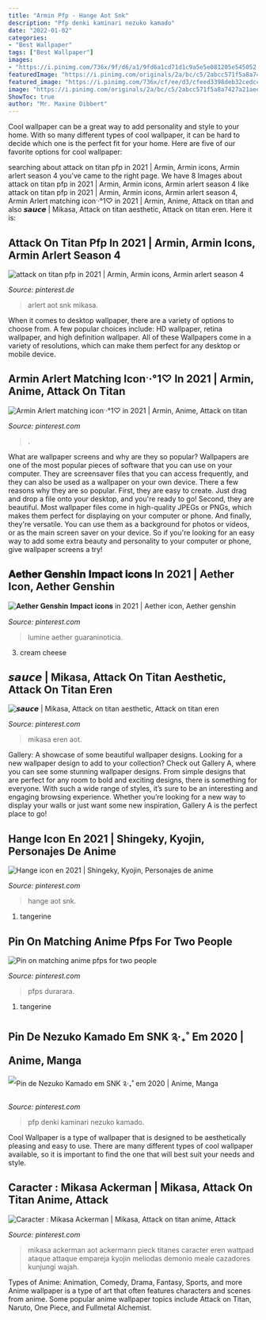 ```yaml
---
title: "Armin Pfp - Hange Aot Snk"
description: "Pfp denki kaminari nezuko kamado"
date: "2022-01-02"
categories:
- "Best Wallpaper"
tags: ["Best Wallpaper"]
images:
- "https://i.pinimg.com/736x/9f/d6/a1/9fd6a1cd71d1c9a5e5e081205e545052.jpg"
featuredImage: "https://i.pinimg.com/originals/2a/bc/c5/2abcc571f5a8a7427a21aee0a07bf138.jpg"
featured_image: "https://i.pinimg.com/736x/cf/ee/d3/cfeed3398deb32cedcc73491978503be.jpg"
image: "https://i.pinimg.com/originals/2a/bc/c5/2abcc571f5a8a7427a21aee0a07bf138.jpg"
ShowToc: true
author: "Mr. Maxine Dibbert"
---
```



Cool wallpaper can be a great way to add personality and style to your home. With so many different types of cool wallpaper, it can be hard to decide which one is the perfect fit for your home. Here are five of our favorite options for cool wallpaper: 

	

		
searching about attack on titan pfp in 2021 | Armin, Armin icons, Armin arlert season 4 you've came to the right page. We have 8 Images about attack on titan pfp in 2021 | Armin, Armin icons, Armin arlert season 4 like attack on titan pfp in 2021 | Armin, Armin icons, Armin arlert season 4, Armin Arlert matching iconˑ‧°1♡ in 2021 | Armin, Anime, Attack on titan and also 𝙨𝙖𝙪𝙘𝙚 | Mikasa, Attack on titan aesthetic, Attack on titan eren. Here it is:
		
    
## Attack On Titan Pfp In 2021 | Armin, Armin Icons, Armin Arlert Season 4

<img loading=lazy src="https://i.pinimg.com/originals/73/f5/1b/73f51b677bef4e2327338e58a47b3b5e.jpg" onerror="this.onerror=null;this.src='https://tse2.mm.bing.net/th?id=OIP.A8snPr-Q04_mAGhLcOMAoQHaHC&amp;pid=15.1';" alt="attack on titan pfp in 2021 | Armin, Armin icons, Armin arlert season 4">

_Source: pinterest.de_

>arlert aot snk mikasa. 

	

When it comes to desktop wallpaper, there are a variety of options to choose from. A few popular choices include: HD wallpaper, retina wallpaper, and high definition wallpaper. All of these Wallpapers come in a variety of resolutions, which can make them perfect for any desktop or mobile device. 

    
## Armin Arlert Matching Iconˑ‧°1♡ In 2021 | Armin, Anime, Attack On Titan

<img loading=lazy src="https://i.pinimg.com/736x/f6/d1/f9/f6d1f92ed5d957ff2744d81beb080791.jpg" onerror="this.onerror=null;this.src='https://tse4.mm.bing.net/th?id=OIP.OpcHlQIyZbJ9kx2rfhtcAgHaHa&amp;pid=15.1';" alt="Armin Arlert matching iconˑ‧°1♡ in 2021 | Armin, Anime, Attack on titan">

_Source: pinterest.com_

>. 

	

What are wallpaper screens and why are they so popular?
Wallpapers are one of the most popular pieces of software that you can use on your computer. They are screensaver files that you can access frequently, and they can also be used as a wallpaper on your own device. There a few reasons why they are so popular. First, they are easy to create. Just drag and drop a file onto your desktop, and you're ready to go! Second, they are beautiful. Most wallpaper files come in high-quality JPEGs or PNGs, which makes them perfect for displaying on your computer or phone. And finally, they're versatile. You can use them as a background for photos or videos, or as the main screen saver on your device. So if you're looking for an easy way to add some extra beauty and personality to your computer or phone, give wallpaper screens a try!

    
## 𝐀𝐞𝐭𝐡𝐞𝐫 𝐆𝐞𝐧𝐬𝐡𝐢𝐧 𝐈𝐦𝐩𝐚𝐜𝐭 𝐢𝐜𝐨𝐧𝐬 In 2021 | Aether Icon, Aether Genshin

<img loading=lazy src="https://i.pinimg.com/736x/9f/d6/a1/9fd6a1cd71d1c9a5e5e081205e545052.jpg" onerror="this.onerror=null;this.src='https://tse4.mm.bing.net/th?id=OIP.EoLllyW9syAdFLedO67uUgHaHa&amp;pid=15.1';" alt="𝐀𝐞𝐭𝐡𝐞𝐫 𝐆𝐞𝐧𝐬𝐡𝐢𝐧 𝐈𝐦𝐩𝐚𝐜𝐭 𝐢𝐜𝐨𝐧𝐬 in 2021 | Aether icon, Aether genshin">

_Source: pinterest.com_

>lumine aether guaraninoticia. 

	

3. cream cheese 

    
## 𝙨𝙖𝙪𝙘𝙚 | Mikasa, Attack On Titan Aesthetic, Attack On Titan Eren

<img loading=lazy src="https://i.pinimg.com/736x/2a/66/ab/2a66aba31cc0158a376eff473a448f95.jpg" onerror="this.onerror=null;this.src='https://tse4.mm.bing.net/th?id=OIP.SZr9nAXE8VuTmJ8WGV7SzwHaHa&amp;pid=15.1';" alt="𝙨𝙖𝙪𝙘𝙚 | Mikasa, Attack on titan aesthetic, Attack on titan eren">

_Source: pinterest.com_

>mikasa eren aot. 

	

Gallery: A showcase of some beautiful wallpaper designs.
Looking for a new wallpaper design to add to your collection? Check out Gallery A, where you can see some stunning wallpaper designs. From simple designs that are perfect for any room to bold and exciting designs, there is something for everyone. With such a wide range of styles, it’s sure to be an interesting and engaging browsing experience. Whether you’re looking for a new way to display your walls or just want some new inspiration, Gallery A is the perfect place to go!





	
	
    
## Hange Icon En 2021 | Shingeky, Kyojin, Personajes De Anime

<img loading=lazy src="https://i.pinimg.com/736x/03/1d/bb/031dbb7552388aa4e50098f81897afc1.jpg" onerror="this.onerror=null;this.src='https://tse2.mm.bing.net/th?id=OIP.sbTaWNVJcjwiCqsFZYDkDgHaHa&amp;pid=15.1';" alt="Hange icon en 2021 | Shingeky, Kyojin, Personajes de anime">

_Source: pinterest.com_

>hange aot snk. 

	

1. tangerine 

    
## Pin On Matching Anime Pfps For Two People

<img loading=lazy src="https://i.pinimg.com/originals/2a/bc/c5/2abcc571f5a8a7427a21aee0a07bf138.jpg" onerror="this.onerror=null;this.src='https://tse4.mm.bing.net/th?id=OIP.mqwW-A_viaOTjohoqzag1QHaHa&amp;pid=15.1';" alt="Pin on matching anime pfps for two people">

_Source: pinterest.com_

>pfps durarara. 

	

1. tangerine 

    
## Pin De Nezuko Kamado Em SNK ༉‧₊˚ Em 2020 | Anime, Manga

<img loading=lazy src="https://i.pinimg.com/originals/aa/27/f9/aa27f94063b85e71d34aa93b7e605526.jpg" onerror="this.onerror=null;this.src='https://tse3.mm.bing.net/th?id=OIP.HcrhaETZdhKBNPHjTXAtxwHaHa&amp;pid=15.1';" alt="Pin de Nezuko Kamado em SNK ༉‧₊˚ em 2020 | Anime, Manga">

_Source: pinterest.com_

>pfp denki kaminari nezuko kamado. 

	

Cool Wallpaper is a type of wallpaper that is designed to be aesthetically pleasing and easy to use. There are many different types of cool wallpaper available, so it is important to find the one that will best suit your needs and style.

    
## Caracter : Mikasa Ackerman | Mikasa, Attack On Titan Anime, Attack

<img loading=lazy src="https://i.pinimg.com/736x/cf/ee/d3/cfeed3398deb32cedcc73491978503be.jpg" onerror="this.onerror=null;this.src='https://tse2.mm.bing.net/th?id=OIP.SN_4ergdzXKkLGql89MJoQHaHa&amp;pid=15.1';" alt="Caracter : Mikasa Ackerman | Mikasa, Attack on titan anime, Attack">

_Source: pinterest.com_

>mikasa ackerman aot ackermann pieck titanes caracter eren wattpad ataque attaque empareja kyojin meliodas demonio meale cazadores kunjungi wajah. 

	

Types of Anime: Animation, Comedy, Drama, Fantasy, Sports, and more
Anime wallpaper is a type of art that often features characters and scenes from anime. Some popular anime wallpaper topics include Attack on Titan, Naruto, One Piece, and Fullmetal Alchemist.

